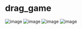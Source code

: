 # drag_game
![image](https://github.com/user-attachments/assets/f3ded8e1-a26c-4ead-aed8-86b01d46e772)
![image](https://github.com/user-attachments/assets/5d309294-aaa6-4ffa-9262-219ac4ef0645)
![image](https://github.com/user-attachments/assets/58185faf-a803-47e7-aa81-61b689b53096)
![image](https://github.com/user-attachments/assets/a45be15e-ce22-493b-8bc9-f94173402739)

